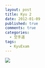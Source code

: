 ```yaml
--- 
layout: post
title: Kyu 2
date: 2012-01-09
published: true
comments: true
categories:
  - 空手道
tags:
  - KyuExam 
---
```

[![](https://farm8.staticflickr.com/7268/7146872303_aa0930cd7b_z.jpg)](https://www.flickr.com/photos/ztpala/7146872303)
